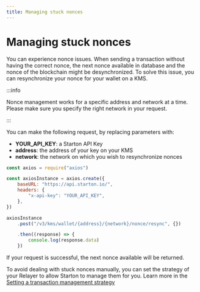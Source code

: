 ```yaml
---
title: Managing stuck nonces
---
```


# Managing stuck nonces

You can experience nonce issues. When sending a transaction without having the correct nonce, the next nonce available in database and the nonce of the blockchain might be desynchronized.
To solve this issue, you can resynchronize your nonce for your wallet on a KMS.

:::info

Nonce management works for a specific address and network at a time. Please make sure you specify the right network in your request.

:::

You can make the following request, by replacing parameters with:

-   **YOUR_API_KEY**: a Starton API Key
-   **address**: the address of your key on your KMS
-   **network**: the network on which you wish to resynchronize nonces

```jsx
const axios = require("axios")

const axiosInstance = axios.create({
	baseURL: "https://api.starton.io/",
	headers: {
		"x-api-key": "YOUR_API_KEY",
	},
})

axiosInstance
	.post("/v3/kms/wallet/{address}/{network}/nonce/resync", {})

	.then((response) => {
		console.log(response.data)
	})
```

If your request is successful, the next nonce available will be returned.

To avoid dealing with stuck nonces manually, you can set the strategy of your Relayer to allow Starton to manage them for you. Learn more in the [Setting a transaction management strategy](/docs/Transactions/stuck-transaction-replacement.md)

